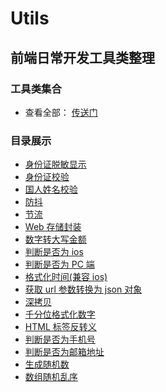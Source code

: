 # Utils

## 前端日常开发工具类整理

### 工具类集合

- 查看全部： [传送门](https://github.com/xingpengchao/Utils/blob/main/util.js)

### 目录展示

- [身份证脱敏显示](https://github.com/xingpengchao/Utils/blob/main/utils/身份证脱敏显示.js)
- [身份证校验](https://github.com/xingpengchao/Utils/blob/main/utils/身份证校验.js)
- [国人姓名校验](https://github.com/xingpengchao/Utils/blob/main/utils/国人姓名校验.js)
- [防抖](https://github.com/xingpengchao/Utils/blob/main/utils/防抖.js)
- [节流](https://github.com/xingpengchao/Utils/blob/main/utils/节流.js)
- [Web 存储封装](https://github.com/xingpengchao/Utils/blob/main/utils/Web存储封装.js)
- [数字转大写金额](https://github.com/xingpengchao/Utils/blob/main/utils/数字转大写金额.js)
- [判断是否为 ios](https://github.com/xingpengchao/Utils/blob/main/utils/判断是否为ios.js)
- [判断是否为 PC 端](https://github.com/xingpengchao/Utils/blob/main/utils/判断是否为PC端.js)
- [格式化时间(兼容 ios)](<https://github.com/xingpengchao/Utils/blob/main/utils/格式化时间(兼容ios).js>)
- [获取 url 参数转换为 json 对象](https://github.com/xingpengchao/Utils/blob/main/utils/获取url参数转换为json对象.js)
- [深拷贝](https://github.com/xingpengchao/Utils/blob/main/utils/深拷贝.js)
- [千分位格式化数字](https://github.com/xingpengchao/Utils/blob/main/utils/千分位格式化数字.js)
- [HTML 标签反转义](https://github.com/xingpengchao/Utils/blob/main/utils/HTML标签反转义.js)
- [判断是否为手机号](https://github.com/xingpengchao/Utils/blob/main/utils/判断是否为手机号.js)
- [判断是否为邮箱地址](https://github.com/xingpengchao/Utils/blob/main/utils/判断是否为邮箱地址.js)
- [生成随机数](https://github.com/xingpengchao/Utils/blob/main/utils/生成随机数.js)
- [数组随机乱序](https://github.com/xingpengchao/Utils/blob/main/utils/数组随机乱序.js)
